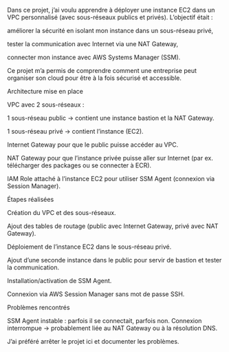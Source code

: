 Dans ce projet, j’ai voulu apprendre à déployer une instance EC2 dans un VPC personnalisé (avec sous-réseaux publics et privés).
L’objectif était :

améliorer la sécurité en isolant mon instance  dans un sous-réseau privé,

tester la communication avec Internet via une NAT Gateway,

connecter mon instance avec AWS Systems Manager (SSM).

Ce projet m’a permis de comprendre comment une entreprise peut organiser son cloud pour être à la fois sécurisé et accessible.

Architecture mise en place

VPC avec 2 sous-réseaux :

1 sous-réseau public → contient une instance bastion et la NAT Gateway.

1 sous-réseau privé → contient l’instance  (EC2).

Internet Gateway pour que le public puisse accéder au VPC.

NAT Gateway pour que l’instance privée puisse aller sur Internet (par ex. télécharger des packages ou se connecter à ECR).

IAM Role attaché à l’instance EC2 pour utiliser SSM Agent (connexion via Session Manager).



Étapes réalisées

Création du VPC et des sous-réseaux.

Ajout des tables de routage (public avec Internet Gateway, privé avec NAT Gateway).

Déploiement de l’instance EC2 dans le sous-réseau privé.

Ajout d’une seconde instance dans le public pour servir de bastion et tester la communication.

Installation/activation de SSM Agent.

Connexion via AWS Session Manager sans mot de passe SSH.


 Problèmes rencontrés

SSM Agent instable : parfois il se connectait, parfois non.
Connexion interrompue → probablement liée au NAT Gateway ou à la résolution DNS.

J’ai préféré arrêter le projet ici et documenter les problèmes.

